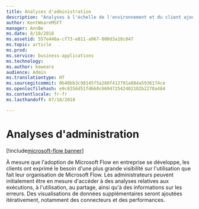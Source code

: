 ```yaml
---
title: Analyses d'administration
description: "Analyses à l'échelle de l'environnement et du client ajoutées au centre d'administration de la plateforme d'applications métier."
author: KentWeareMSFT
manager: AnnBe
ms.date: 8/10/2018
ms.assetid: 557e446a-cf73-e811-a967-000d3a18c047
ms.topic: article
ms.prod: 
ms.service: business-applications
ms.technology: 
ms.author: keweare
audience: Admin
ms.translationtype: HT
ms.sourcegitcommit: 0b40bb3c98145f5a260f412701a884a5936174ce
ms.openlocfilehash: e9c8356d51fd660c669472542402102b2278a484
ms.contentlocale: fr-fr
ms.lasthandoff: 07/18/2018

---
```

# <a name="admin-analytics"></a>Analyses d'administration

[!include[microsoft-flow banner](../includes/microsoft-flow.md)]




À mesure que l'adoption de Microsoft Flow en entreprise se développe, les clients ont exprimé le besoin d'une plus grande visibilité sur l'utilisation que fait leur organisation de Microsoft Flow. Les administrateurs peuvent initialement être en mesure d'accéder à des analyses relatives aux exécutions, à l'utilisation, au partage, ainsi qu'à des informations sur les erreurs. Des visualisations de données supplémentaires seront ajoutées itérativement, notamment des connecteurs et des performances.

